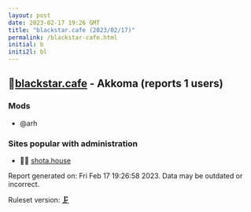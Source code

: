 ```yaml
---
layout: post
date: 2023-02-17 19:26 GMT
title: "blackstar.cafe (2023/02/17)"
permalink: /blackstar-cafe.html
initial: b
initi2l: bl
---
```


## 🧸[blackstar.cafe](https://blackstar.cafe) - Akkoma (reports 1 users)

### Mods
 * @arh

### Sites popular with administration

* 🦝🧸 [shota.house](/shota-house.html)

Report generated on: Fri Feb 17 19:26:58 2023. Data may be outdated or incorrect.

Ruleset version: [🗜](/version-clamp)
